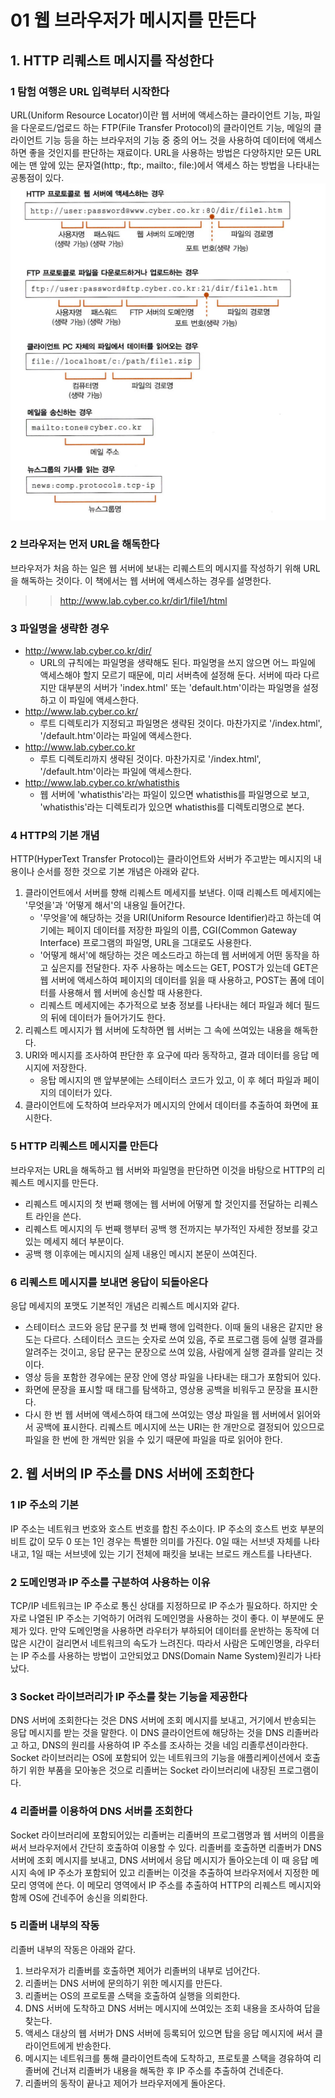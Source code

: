 # 01 웹 브라우저가 메시지를 만든다
## 1. HTTP 리퀘스트 메시지를 작성한다
### 1 탐험 여행은 URL 입력부터 시작한다
URL(Uniform Resource Locator)이란 웹 서버에 액세스하는 클라이언트 기능, 파일을 다운로드/업로드 하는 FTP(File Transfer Protocol)의 클라이언트 기능, 메일의 클라이언트 기능 등을 하는 브라우저의 기능 중 중의 어느 것을 사용하여 데이터에 액세스하면 좋을 것인지를 판단하는 재료이다.
URL을 사용하는 방법은 다양하지만 모든 URL에는 맨 앞에 있는 문자열(http:, ftp:, mailto:, file:)에서 액세스 하는 방법을 나타내는 공통점이 있다.
![각종URL의 형식](./Image/Image00.png)

### 2 브라우저는 먼저 URL을 해독한다
브라우저가 처음 하는 일은 웹 서버에 보내는 리퀘스트의 메시지를 작성하기 위해  URL을 해독하는 것이다.
이 책에서는 웹 서버에 액세스하는 경우를 설명한다.
>> http://www.lab.cyber.co.kr/dir1/file1/html

### 3 파일명을 생략한 경우
- http://www.lab.cyber.co.kr/dir/
	- URL의 규칙에는 파일명을 생략해도 된다. 파일명을 쓰지 않으면 어느 파일에 액세스해야 할지 모르기 때문에, 미리 서버측에 설정해 둔다. 서버에 따라 다르지만 대부분의 서버가 'index.html' 또는 'default.htm'이라는 파일명을 설정하고 이 파일에 액세스한다.
- http://www.lab.cyber.co.kr/
	- 루트 디렉토리가 지정되고 파일명은 생략된 것이다. 마찬가지로 '/index.html', '/default.htm'이라는 파일에 액세스한다.
- http://www.lab.cyber.co.kr
	- 루트 디렉토리까지 생략된 것이다. 마찬가지로 '/index.html', '/default.htm'이라는 파일에 액세스한다.
- http://www.lab.cyber.co.kr/whatisthis
	- 웹 서버에 'whatisthis'라는 파일이 있으면 whatisthis를 파일명으로 보고, 'whatisthis'라는 디렉토리가 있으면 whatisthis를 디렉토리명으로 본다.

### 4 HTTP의 기본 개념
HTTP(HyperText Transfer Protocol)는 클라이언트와 서버가 주고받는 메시지의 내용이나 순서를 정한 것으로 기본 개념은 아래와 같다.
1. 클라이언트에서 서버를 향해 리퀘스트 메세지를 보낸다. 이때 리퀘스트 메세지에는 '무엇을'과 '어떻게 해서'의 내용일 들어간다.
	- '무엇을'에 해당하는 것을 URI(Uniform Resource Identifier)라고 하는데 여기에는 페이지 데이터를 저장한 파일의 이름, CGI(Common Gateway Interface) 프로그램의 파일명, URL을 그대로도 사용한다.
	- '어떻게 해서'에 해당하는 것은 메소드라고 하는데 웹 서버에게 어떤 동작을 하고 싶은지를 전달한다. 자주 사용하는 메소드는 GET, POST가 있는데 GET은 웹 서버에 액세스하여 페이지의 데이터를 읽을 때 사용하고, POST는 폼에 데이터를 사용해서 웹 서버에 송신할 때 사용한다.
	- 리퀘스트 메세지에는 추가적으로 보충 정보를 나타내는 헤더 파일과 헤더 필드의 뒤에 데이터가 들어가기도 한다.
2. 리퀘스트 메시지가 웹 서버에 도착하면 웹 서버는 그 속에 쓰여있는 내용을 해독한다.
3. URI와 메시지를 조사하여 판단한 후 요구에 따라 동작하고, 결과 데이터를 응답 메시지에 저장한다.
	- 응탑 메시지의 맨 앞부분에는 스테이터스 코드가 있고, 이 후 헤더 파일과 페이지의 데이터가 있다.
4. 클라이언트에 도착하여 브라우저가 메시지의 안에서 데이터를 추출하여 화면에 표시한다.

### 5 HTTP 리퀘스트 메시지를 만든다
브라우저는 URL을 해독하고 웹 서버와 파일명을 판단하면 이것을 바탕으로 HTTP의 리퀘스트 메시지를 만든다.
- 리퀘스트 메시지의 첫 번째 행에는 웹 서버에 어떻게 할 것인지를 전달하는 리퀘스트 라인을 쓴다.
- 리퀘스트 메시지의 두 번째 행부터 공백 행 전까지는 부가적인 자세한 정보를 갖고 있는 메세지 헤더 부분이다.
- 공백 행 이후에는 메시지의 실제 내용인 메시지 본문이 쓰여진다.

### 6 리퀘스트 메시지를 보내면 응답이 되돌아온다
응답 메세지의 포맷도 기본적인 개념은 리퀘스트 메시지와 같다.
- 스테이터스 코드와 응답 문구를 첫 번째 행에 입력한다. 이때 둘의 내용은 같지만 용도는 다르다. 스테이터스 코드는 숫자로 쓰여 있음, 주로 프로그램 등에 실행 결과를 알려주는 것이고, 응답 문구는 문장으로 쓰여 있음, 사람에게 실행 결과를 알리는 것이다.
- 영상 등을 포함한 경우에는 문장 안에 영상 파일을 나타내는 태그가 포함되어 있다.
- 화면에 문장을 표시할 때 태그를 탐색하고, 영상용 공백을 비워두고 문장을 표시한다.
- 다시 한 번 웹 서버에 액세스하여 태그에 쓰여있는 영상 파일을 웹 서버에서 읽어와서 공백에 표시한다.
리퀘스트 메시지에 쓰는 URI는 한 개만으로 결정되어 있으므로 파일을 한 번에 한 개씩만 읽을 수 있기 때문에 파일을 따로 읽어야 한다.

## 2. 웹 서버의 IP 주소를 DNS 서버에 조회한다
### 1 IP 주소의 기본
IP 주소는 네트워크 번호와 호스트 번호를 합친 주소이다. IP 주소의 호스트 번호 부분의 비트 값이 모두 0 또는 1인 경우는 특별한 의미를 가진다. 0일 때는 서브넷 자체를 나타내고, 1일 때는 서브넷에 있는 기기 전체에 패킷을 보내는 브로드 캐스트를 나타낸다.

### 2 도메인명과 IP 주소를 구분하여 사용하는 이유
TCP/IP 네트워크는 IP 주소로 통신 상대를 지정하므로 IP 주소가 필요하다. 하지만 숫자로 나열된 IP 주소는 기억하기 어려워 도메인명을 사용하는 것이 좋다. 이 부분에도 문제가 있다. 만약 도메인명을 사용하면 라우터가 부하되어 데이터를 운반하는 동작에 더 많은 시간이 걸리면서 네트워크의 속도가 느려진다. 따라서 사람은 도메인명을, 라우터는 IP 주소를 사용하는 방법이 고안되었고 DNS(Domain Name System)원리가 나타났다.

### 3 Socket 라이브러리가 IP 주소를 찾는 기능을 제공한다
DNS 서버에 조회한다는 것은 DNS 서버에 조회 메시지를 보내고, 거기에서 반송되는 응답 메시지를 받는 것을 말한다. 이 DNS 클라이언트에 해당하는 것을 DNS 리졸버라고 하고, DNS의 원리를 사용하여 IP 주소를 조사하는 것을 네임 리졸루션이라한다.
Socket 라이브러리는 OS에 포함되어 있는 네트워크의 기능을 애플리케이션에서 호출하기 위한 부품을 모아놓은 것으로 리졸버는 Socket 라이브러리에 내장된 프로그램이다.

### 4 리졸버를 이용하여 DNS 서버를 조회한다
Socket 라이브러리에 포함되어있는 리졸버는 리졸버의 프로그램명과 웹 서버의 이름을 써서 브라우저에서 간단히 호출하여 이용할 수 있다. 리졸버를 호출하면 리졸버가 DNS 서버에 조회 메시지를 보내고, DNS 서버에서 응답 메시지가 돌아오는데 이 때 응답 메시지 속에 IP 주소가 포함되어 있고 리졸버는 이것을 추출하여 브라우저에서 지정한 메모리 영역에 쓴다. 이 메모리 영역에서 IP 주소를 추출하여 HTTP의 리퀘스트 메시지와 함께 OS에 건네주어 송신을 의뢰한다.

### 5 리졸버 내부의 작동
리졸버 내부의 작동은 아래와 같다.
1. 브라우저가 리졸버를 호출하면 제어가 리졸버의 내부로 넘어간다.
2. 리졸버는 DNS 서버에 문의하기 위한 메시지를 만든다.
3. 리졸버는 OS의 프로토콜 스택을 호출하여 실행을 의뢰한다.
4. DNS 서버에 도착하고 DNS 서버는 메시지에 쓰여있는 조회 내용을 조사하여 답을 찾는다.
5. 액세스 대상의 웹 서버가 DNS 서버에 등록되어 있으면 탑을 응답 메시지에 써서 클라이언트에게 반송한다.
6. 메시지는 네트워크를 통해 클라이언트측에 도착하고, 프로토콜 스택을 경유하여 리졸버에 건너져 리졸버가 내용을 해독한 후 IP 주소를 추출하여 건네준다.
7. 리졸버의 동작이 끝나고 제어가 브라우저에게 돌아온다.